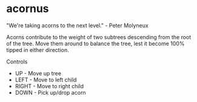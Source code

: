 acornus
=======

"We're taking acorns to the next level." - Peter Molyneux


Acorns contribute to the weight of two subtrees descending from the root of the tree. Move them around to balance the tree, lest it become 100% tipped in either direction.

Controls 
* UP - Move up tree
* LEFT - Move to left child
* RIGHT - Move to right child
* DOWN - Pick up/drop acorn
